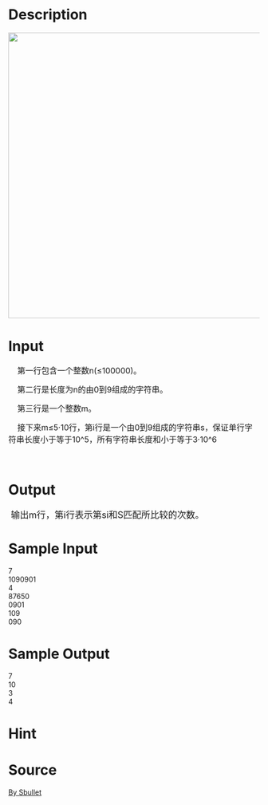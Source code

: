 
# Description

<div class="content"><p><img height="573" alt="" width="805" src="source/bzoj/3413/img/aHR0cHM6Ly9seWRzeS5jb20vSnVkZ2VPbmxpbmUvdXBsb2FkLzIwMTQwMS9hZig4KS5qcGc=.jpg"/></p>
<p></p></div>

# Input

<div class="content"><p><span style="font-size: medium">    第一行包含一个整数n(≤100000)。</span></p>
<p><span style="font-size: medium">    第二行是长度为n的由0到9组成的字符串。</span></p>
<p><span style="font-size: medium">    第三行是一个整数m。</span></p>
<p><span style="font-size: medium">    接下来m≤5·10行，第i行是一个由0到9组成的字符串s，保证单</span><span style="font-size: medium">行字符串长度小于等于10^5，所有字符串长度和小于等于3·10^6</span></p>
<p><span style="font-size: medium">   </span></p></div>

# Output

<div class="content"><p><font size="4"> 输出m行，第i行表示第si和S匹配所比较的次数。</font></p></div>

# Sample Input

<div class="content"><span class="sampledata">7<br/>
1090901<br/>
4<br/>
87650<br/>
0901<br/>
109<br/>
090</span></div>

# Sample Output

<div class="content"><span class="sampledata">7<br/>
10<br/>
3<br/>
4</span></div>

# Hint

<div class="content"><p></p></div>

# Source

<div class="content"><p><a href="problemset.php?search=By Sbullet">By Sbullet</a></p></div>

